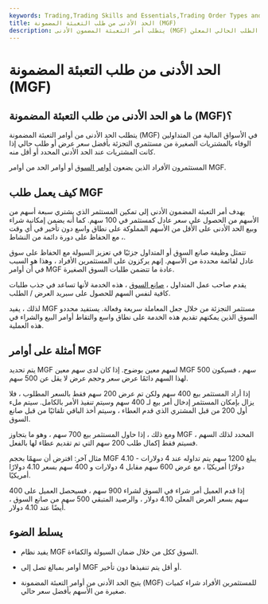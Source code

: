```yaml
---
keywords: Trading,Trading Skills and Essentials,Trading Order Types and Processes,Trading Skills,Order Types and Processes
title: الحد الأدنى من طلب التعبئة المضمونة (MGF)
description: يتطلب أمر التعبئة المضمون الأدنى (MGF) من المتداول إكمال المعاملات لأوامر السوق الصغيرة بسعر العرض أو الطلب الحالي المعلن.
---
```


# الحد الأدنى من طلب التعبئة المضمونة (MGF)
## ما هو الحد الأدنى من طلب التعبئة المضمونة (MGF)؟

يتطلب الحد الأدنى من أوامر التعبئة المضمونة (MGF) في الأسواق المالية من المتداولين الوفاء بالمشتريات الصغيرة من مستثمري التجزئة بأفضل سعر عرض أو طلب حالي إذا كانت المشتريات عند الحد الأدنى المحدد أو أقل منه.

المستثمرون الأفراد الذين يضعون [أوامر السوق](/marketorder) أو أوامر الحد من أوامر MGF.

## كيف يعمل طلب MGF

يهدف أمر التعبئة المضمون الأدنى إلى تمكين المستثمر الذي يشتري سبعة أسهم من الأسهم من الحصول على سعر عادل كمستثمر في 100 سهم. كما أنه يضمن إمكانية شراء وبيع الحد الأدنى على الأقل من الأسهم المملوكة على نطاق واسع دون تأخير في أي وقت ، مع الحفاظ على دورة دائمة من النشاط.

تتمثل وظيفة صانع السوق أو المتداول جزئيًا في تعزيز السيولة مع الحفاظ على سوق عادل لقائمة محددة من الأسهم. إنهم يركزون على المستثمرين الأفراد ، وهذا هو السبب في أن أوامر MGF عادة ما تتضمن طلبات السوق الصغيرة.

يقدم صاحب عمل المتداول ، [صانع السوق](/marketmaker) ، هذه الخدمة لأنها تساعد في جذب طلبات كافية لنفس السهم للحصول على سبريد العرض / الطلب.

لذلك ، يفيد MGF مستثمر التجزئة من خلال جعل المعاملة سريعة وفعالة. يستفيد محددو السوق الذين يمكنهم تقديم هذه الخدمة على نطاق واسع والتقاط أوامر البيع والشراء في هذه العملية.

## أمثلة على أوامر MGF

يتم تحديد MGF لسهم معين بوضوح. إذا كان لدى سهم معين MGF 500 سهم ، فسيكون لهذا السهم دائمًا عرض سعر وحجم عرض لا يقل عن 500 سهم.

إذا أراد المستثمر بيع 400 سهم ولكن تم عرض 200 سهم فقط بالسعر المطلوب ، فلا يزال بإمكان المستثمر إدخال أمر بيع لـ 400 سهم وسيتم تنفيذ الأمر بالكامل. سيتم ملء أول 200 من قبل المشتري الذي قدم العطاء ، وسيتم أخذ الباقي تلقائيًا من قبل صانع السوق.

ومع ذلك ، إذا حاول المستثمر بيع 700 سهم ، وهو ما يتجاوز MGF المحدد لذلك السهم ، فسيتم فقط إكمال طلب 200 سهم التي تم تقديم عطاء لها بالفعل.

مثال آخر: افترض أن سهمًا بحجم MGF يبلغ 1200 سهم يتم تداوله عند 4 دولارات - 4.10 دولارًا أمريكيًا ، مع عرض 600 سهم مقابل 4 دولارات و 400 سهم بسعر 4.10 دولارًا أمريكيًا.

إذا قدم العميل أمر شراء في السوق لشراء 900 سهم ، فسيحصل العميل على 400 سهم بسعر العرض المعلن 4.10 دولار ، والرصيد المتبقي 500 سهم من صانع السوق ، أيضًا عند 4.10 دولار.

## يسلط الضوء

- يفيد نظام MGF السوق ككل من خلال ضمان السيولة والكفاءة.

- أوامر بمبالغ تصل إلى MGF أو أقل يتم تنفيذها دون تأخير.

- يتيح الحد الأدنى من أوامر التعبئة المضمونة (MGF) للمستثمرين الأفراد شراء كميات صغيرة من الأسهم بأفضل سعر حالي.

